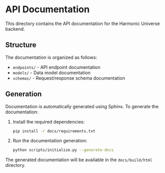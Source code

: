 # API Documentation

This directory contains the API documentation for the Harmonic Universe backend.

## Structure

The documentation is organized as follows:

- `endpoints/` - API endpoint documentation
- `models/` - Data model documentation
- `schemas/` - Request/response schema documentation

## Generation

Documentation is automatically generated using Sphinx. To generate the documentation:

1. Install the required dependencies:

   ```bash
   pip install -r docs/requirements.txt
   ```

2. Run the documentation generation:
   ```bash
   python scripts/initialize.py --generate-docs
   ```

The generated documentation will be available in the `docs/build/html` directory.
